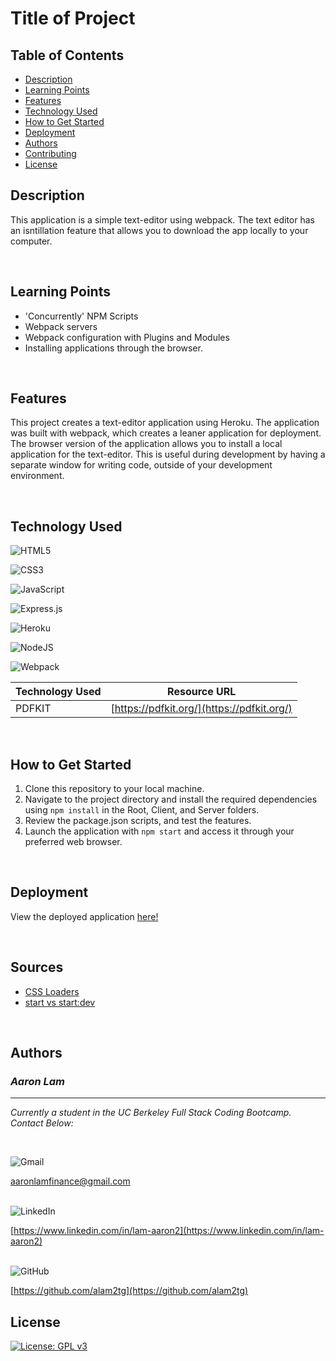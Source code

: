 # Title of Project

## Table of Contents
- [Description](#description)
- [Learning Points](#learning-points)
- [Features](#features)
- [Technology Used](#technology-used)
- [How to Get Started](#how-to-get-started)
- [Deployment](#deployment)
- [Authors](#authors)
- [Contributing](#contributing)
- [License](#license)

## Description

This application is a simple text-editor using webpack. The text editor has an isntillation feature that allows you to download the app locally to your computer.

<br>

## Learning Points

- 'Concurrently' NPM Scripts
- Webpack servers
- Webpack configuration with Plugins and Modules
- Installing applications through the browser.

<br>

## Features

This project creates a text-editor application using Heroku. The application was built with webpack, which creates a leaner application for deployment. The browser version of the application allows you to install a local application for the text-editor. This is useful during development by having a separate window for writing code, outside of your development environment.

<br>

## Technology Used   

![HTML5](https://img.shields.io/badge/html5-%23E34F26.svg?style=for-the-badge&logo=html5&logoColor=white)
<br>

![CSS3](https://img.shields.io/badge/css3-%231572B6.svg?style=for-the-badge&logo=css3&logoColor=white)
<br>

![JavaScript](https://img.shields.io/badge/javascript-%23323330.svg?style=for-the-badge&logo=javascript&logoColor=%23F7DF1E)
<br>

![Express.js](https://img.shields.io/badge/express.js-%23404d59.svg?style=for-the-badge&logo=express&logoColor=%2361DAFB)
<br>

![Heroku](https://img.shields.io/badge/heroku-%23430098.svg?style=for-the-badge&logo=heroku&logoColor=white)
<br>

![NodeJS](https://img.shields.io/badge/node.js-6DA55F?style=for-the-badge&logo=node.js&logoColor=white)
<br>

![Webpack](https://img.shields.io/badge/webpack-%238DD6F9.svg?style=for-the-badge&logo=webpack&logoColor=black)

| Technology Used | Resource URL                                                      |
| --------------- | ----------------------------------------------------------------- |
| PDFKIT | [https://pdfkit.org/](https://pdfkit.org/) |

<br>

## How to Get Started

1. Clone this repository to your local machine.
2. Navigate to the project directory and install the required dependencies using `npm install` in the Root, Client, and Server folders.
3. Review the package.json scripts, and test the features.
4. Launch the application with `npm start` and access it through your preferred web browser.
<br>

## Deployment
View the deployed application [here!](https://text-editor-heroku-29c23aaf0dae.herokuapp.com/)

<br>

## Sources

* [CSS Loaders](https://webpack.js.org/guides/asset-management/#loading-css)
* [start vs start:dev](https://stackoverflow.com/questions/65273608/difference-between-start-and-dev-script-in-package-json-file)

<br>

## Authors

### *__Aaron Lam__*
---
_Currently a student in the UC Berkeley Full Stack Coding Bootcamp. Contact Below:_

<br>

![Gmail](https://img.shields.io/badge/Gmail-D14836?style=for-the-badge&logo=gmail&logoColor=white)
<br>

[aaronlamfinance@gmail.com](aaronlamfinance@gmail.com)
<br>
<br>

![LinkedIn](https://img.shields.io/badge/linkedin-%230077B5.svg?style=for-the-badge&logo=linkedin&logoColor=white)
<br>

[https://www.linkedin.com/in/lam-aaron2](https://www.linkedin.com/in/lam-aaron2)
<br>
<br>

![GitHub](https://img.shields.io/badge/github-%23121011.svg?style=for-the-badge&logo=github&logoColor=white)
<br>

[https://github.com/alam2tg](https://github.com/alam2tg)
<br>


## License
[![License: GPL v3](https://img.shields.io/badge/License-GPLv3-blue.svg)](https://www.gnu.org/licenses/gpl-3.0)


